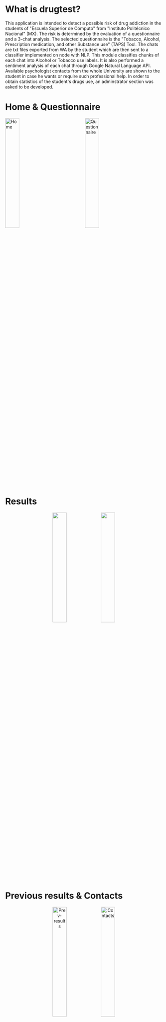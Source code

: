 # What is drugtest?
This application is intended to detect a possible risk of drug addiction in the students of "Escuela Superior de Cómputo" from "Instituto Politécnico Nacional" (MX).
The risk is determined by the evaluation of a questionnaire and a 3-chat analysis. The selected questionnaire is the "Tobacco, Alcohol, Prescription medication, and other Substance use" (TAPS) Tool.
The chats are txt files exported from WA by the student which are then sent to a classifier implemented on node with NLP. This module classifies chunks of each chat into Alcohol or Tobacco use labels. It is also performed a sentiment analysis of each chat through Google Natural Language API.
Available psychologist contacts from the whole University are shown to the student in case he wants or require such professional help.
In order to obtain statistics of the student's drugs use, an adminstrator section was asked to be developed.

# Home & Questionnaire
<div>
    <img title="Home" src="https://user-images.githubusercontent.com/53799991/117371610-ca255c80-ae8d-11eb-9abd-5958a93edb39.png" width=30% height=30%
         style="margin-right: 20%;">
    <img title="Questionnaire" src="https://user-images.githubusercontent.com/53799991/117371835-2b4d3000-ae8e-11eb-9211-b4ac8c860f43.png" width=30% height=30%>
</div>

# Results
<div align="center">
    <img src="https://user-images.githubusercontent.com/53799991/117372320-f8576c00-ae8e-11eb-9713-cc8aec2b706d.png" width=30% height=30%>
    <img src="https://user-images.githubusercontent.com/53799991/117372941-f9d56400-ae8f-11eb-96e9-f9d0f72c7e75.png" width=30% height=30%>
</div>

# Previous results & Contacts
<div align="center">
    <img title="Prev-results" src="https://user-images.githubusercontent.com/53799991/117373600-29d13700-ae91-11eb-9e4a-fbf7fb1782e4.png" width=30% height=30%>
    <img title="Contacts" src="https://user-images.githubusercontent.com/53799991/117372429-1e7d0c00-ae8f-11eb-8f22-3702dd85a58e.png" width=30% height=30%>
</div>


# Options for students & Admin home
<div align="center">
    <img title="Student options" src="https://user-images.githubusercontent.com/53799991/117372507-41a7bb80-ae8f-11eb-9ad3-b3e568d06b07.png" width=30% height=30%>
    <img title="Admin Home" src="https://user-images.githubusercontent.com/53799991/117372600-66039800-ae8f-11eb-9ce3-2579dab287bf.png" width=30% height=30%>
</div>


